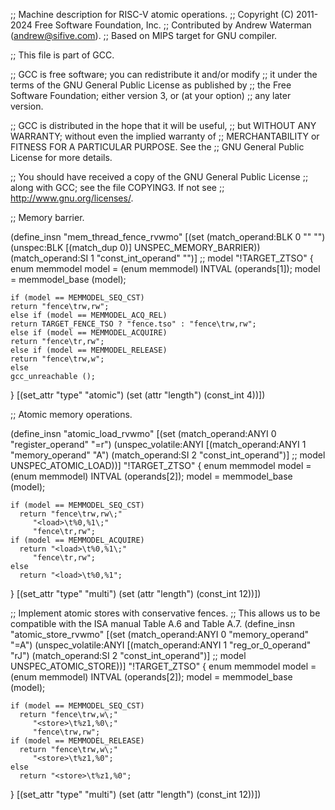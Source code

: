 ;; Machine description for RISC-V atomic operations.
;; Copyright (C) 2011-2024 Free Software Foundation, Inc.
;; Contributed by Andrew Waterman (andrew@sifive.com).
;; Based on MIPS target for GNU compiler.

;; This file is part of GCC.

;; GCC is free software; you can redistribute it and/or modify
;; it under the terms of the GNU General Public License as published by
;; the Free Software Foundation; either version 3, or (at your option)
;; any later version.

;; GCC is distributed in the hope that it will be useful,
;; but WITHOUT ANY WARRANTY; without even the implied warranty of
;; MERCHANTABILITY or FITNESS FOR A PARTICULAR PURPOSE.  See the
;; GNU General Public License for more details.

;; You should have received a copy of the GNU General Public License
;; along with GCC; see the file COPYING3.  If not see
;; <http://www.gnu.org/licenses/>.

;; Memory barrier.

(define_insn "mem_thread_fence_rvwmo"
  [(set (match_operand:BLK 0 "" "")
	(unspec:BLK [(match_dup 0)] UNSPEC_MEMORY_BARRIER))
   (match_operand:SI 1 "const_int_operand" "")]  ;; model
  "!TARGET_ZTSO"
  {
    enum memmodel model = (enum memmodel) INTVAL (operands[1]);
    model = memmodel_base (model);

    if (model == MEMMODEL_SEQ_CST)
	return "fence\trw,rw";
    else if (model == MEMMODEL_ACQ_REL)
	return TARGET_FENCE_TSO ? "fence.tso" : "fence\trw,rw";
    else if (model == MEMMODEL_ACQUIRE)
	return "fence\tr,rw";
    else if (model == MEMMODEL_RELEASE)
	return "fence\trw,w";
    else
	gcc_unreachable ();
  }
  [(set_attr "type" "atomic")
   (set (attr "length") (const_int 4))])

;; Atomic memory operations.

(define_insn "atomic_load_rvwmo<mode>"
  [(set (match_operand:ANYI 0 "register_operand" "=r")
	(unspec_volatile:ANYI
	    [(match_operand:ANYI 1 "memory_operand" "A")
	     (match_operand:SI 2 "const_int_operand")]  ;; model
	 UNSPEC_ATOMIC_LOAD))]
  "!TARGET_ZTSO"
  {
    enum memmodel model = (enum memmodel) INTVAL (operands[2]);
    model = memmodel_base (model);

    if (model == MEMMODEL_SEQ_CST)
      return "fence\trw,rw\;"
	     "<load>\t%0,%1\;"
	     "fence\tr,rw";
    if (model == MEMMODEL_ACQUIRE)
      return "<load>\t%0,%1\;"
	     "fence\tr,rw";
    else
      return "<load>\t%0,%1";
  }
  [(set_attr "type" "multi")
   (set (attr "length") (const_int 12))])

;; Implement atomic stores with conservative fences.
;; This allows us to be compatible with the ISA manual Table A.6 and Table A.7.
(define_insn "atomic_store_rvwmo<mode>"
  [(set (match_operand:ANYI 0 "memory_operand" "=A")
	(unspec_volatile:ANYI
	    [(match_operand:ANYI 1 "reg_or_0_operand" "rJ")
	     (match_operand:SI 2 "const_int_operand")]  ;; model
	 UNSPEC_ATOMIC_STORE))]
  "!TARGET_ZTSO"
  {
    enum memmodel model = (enum memmodel) INTVAL (operands[2]);
    model = memmodel_base (model);

    if (model == MEMMODEL_SEQ_CST)
      return "fence\trw,w\;"
	     "<store>\t%z1,%0\;"
	     "fence\trw,rw";
    if (model == MEMMODEL_RELEASE)
      return "fence\trw,w\;"
	     "<store>\t%z1,%0";
    else
      return "<store>\t%z1,%0";
  }
  [(set_attr "type" "multi")
   (set (attr "length") (const_int 12))])
